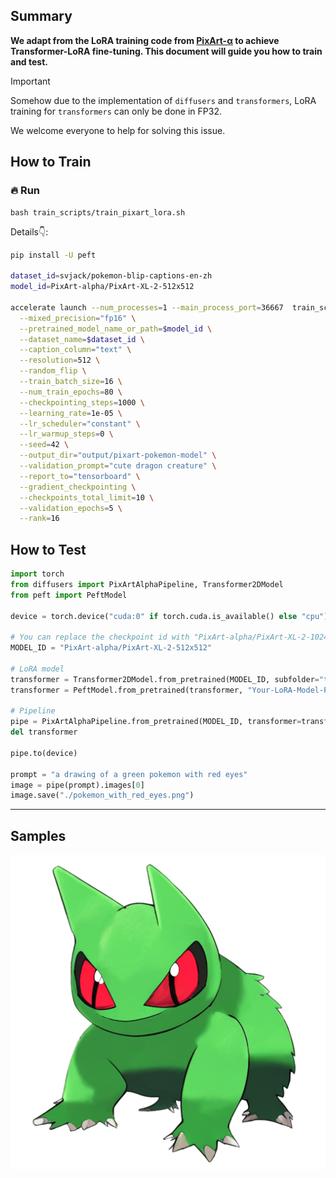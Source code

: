 ## Summary

**We adapt from the LoRA training code from [PixArt-α](https://github.com/PixArt-alpha/PixArt-alpha) 
to achieve Transformer-LoRA fine-tuning. This document will guide you how to train and test.**

> [!IMPORTANT]  
> Somehow due to the implementation of `diffusers` and `transformers`,
> LoRA training for `transformers` can only be done in FP32.
> 
> We welcome everyone to help for solving this issue.

## How to Train
### 🔥 Run
```bahs
bash train_scripts/train_pixart_lora.sh
```

Details👇:

```bash
pip install -U peft

dataset_id=svjack/pokemon-blip-captions-en-zh
model_id=PixArt-alpha/PixArt-XL-2-512x512

accelerate launch --num_processes=1 --main_process_port=36667  train_scripts/train_pixart_lora_hf.py \
  --mixed_precision="fp16" \
  --pretrained_model_name_or_path=$model_id \
  --dataset_name=$dataset_id \
  --caption_column="text" \
  --resolution=512 \
  --random_flip \
  --train_batch_size=16 \
  --num_train_epochs=80 \
  --checkpointing_steps=1000 \
  --learning_rate=1e-05 \
  --lr_scheduler="constant" \
  --lr_warmup_steps=0 \
  --seed=42 \
  --output_dir="output/pixart-pokemon-model" \
  --validation_prompt="cute dragon creature" \
  --report_to="tensorboard" \
  --gradient_checkpointing \
  --checkpoints_total_limit=10 \
  --validation_epochs=5 \
  --rank=16
```

## How to Test

```python
import torch
from diffusers import PixArtAlphaPipeline, Transformer2DModel
from peft import PeftModel

device = torch.device("cuda:0" if torch.cuda.is_available() else "cpu")

# You can replace the checkpoint id with "PixArt-alpha/PixArt-XL-2-1024-MS" too.
MODEL_ID = "PixArt-alpha/PixArt-XL-2-512x512"

# LoRA model
transformer = Transformer2DModel.from_pretrained(MODEL_ID, subfolder="transformer", torch_dtype=torch.float16)
transformer = PeftModel.from_pretrained(transformer, "Your-LoRA-Model-Path")

# Pipeline
pipe = PixArtAlphaPipeline.from_pretrained(MODEL_ID, transformer=transformer, torch_dtype=torch.float16)
del transformer

pipe.to(device)

prompt = "a drawing of a green pokemon with red eyes"
image = pipe(prompt).images[0]
image.save("./pokemon_with_red_eyes.png")
```

---
## Samples
![compare samples](../imgs/lora_512.png)